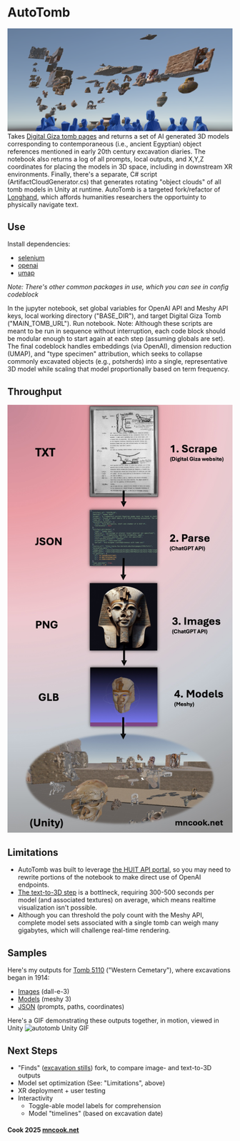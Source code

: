 # AutoTomb
![autotomb Unity screencap](https://github.com/Cook4986/AutoTomb/blob/main/autotombScreencap.png)
Takes [Digital Giza tomb pages](http://giza.fas.harvard.edu/sites/532/full/) and returns a set of AI generated 3D models corresponding to contemporaneous (i.e., ancient Egyptian) object references mentioned in early 20th century excavation diaries. The notebook also returns a log of all prompts, local outputs, and X,Y,Z coordinates for placing the models in 3D space, including in downstream XR environments. Finally, there's a separate, C# script (ArtifactCloudGenerator.cs) that generates rotating "object clouds" of all tomb models in Unity at runtime. AutoTomb is a targeted fork/refactor of [Longhand](https://github.com/Cook4986/Longhand), which affords humanities researchers the opportuinty to physically navigate text.
## Use
Install dependencies:
  - [selenium](https://www.selenium.dev/documentation/webdriver/getting_started/)
  - [openai](https://platform.openai.com/docs/api-reference/introduction)
  - [umap](https://umap-learn.readthedocs.io/en/latest/)

_Note: There's other common packages in use, which you can see in config codeblock_

In the jupyter notebook, set global variables for OpenAI API and Meshy API keys, local working directory ("BASE_DIR"), and target Digital Giza Tomb ("MAIN_TOMB_URL"). Run notebook. Note: Although these scripts are meant to be run in sequence without interruption, each code block should be modular enough to start again at each step (assuming globals are set). The final codeblock handles embeddings (via OpenAI), dimension reduction (UMAP), and "type specimen" attribution, which seeks to collapse commonly excavated objects (e.g., potsherds) into a single, representative 3D model while scaling that model proportionally based on term frequency. 

## Throughput
![autotomb throughput diagram](https://github.com/Cook4986/AutoTomb/blob/main/autotombPipeline.jpg)
## Limitations
  - AutoTomb was built to leverage [the HUIT API portal](https://portal.apis.huit.harvard.edu/), so you may need to rewrite portions of the notebook to make direct use of OpenAI endpoints. 
  - [The text-to-3D step](https://docs.meshy.ai/en/api/image-to-3d) is a bottlneck, requiring 300-500 seconds per model (and associated textures) on average, which means realtime visualization isn't possible. 
  - Although you can threshold the poly count with the Meshy API, complete model sets associated with a single tomb can weigh many gigabytes, which will challenge real-time rendering.
## Samples
Here's my outputs for [Tomb 5110](http://giza.fas.harvard.edu/sites/532/full/) ("Western Cemetary"), where excavations began in 1914:

- [Images](https://www.dropbox.com/scl/fo/ed31e0rmdho2n9uamgyi4/AHapCvnLZS9DbbDgF48Q3Yw?rlkey=fsubyf67z0z4uvhq5vg3bwab7&dl=0) (dall-e-3)
- [Models](https://www.dropbox.com/scl/fo/knlh2zzy6ycreje9vcmod/ALbuRnSmyhCfV8LEasw4vmI?rlkey=tzdlxf0w91j7pjsjchtift6r1&dl=0) (meshy 3)
- [JSON](https://www.dropbox.com/scl/fi/91s82i63wm3ab6x9254n9/artifacts.json?rlkey=gdsp0jh62mc7vs403i464j8ec&dl=0) (prompts, paths, coordinates)

Here's a GIF demonstrating these outputs together, in motion,  viewed in Unity
![autotomb Unity GIF](https://github.com/Cook4986/AutoTomb/blob/main/autotombGif.gif)
## Next Steps
- "Finds" ([excavation stills]((http://giza.fas.harvard.edu/sites/532/full/#objects))) fork, to compare image- and text-to-3D outputs
- Model set optimization (See: "Limitations", above)
- XR deployment + user testing
- Interactivity
  - Toggle-able model labels for comprehension
  - Model "timelines" (based on excavation date)

#### Cook 2025 [mncook.net](https://www.mncook.net/)
